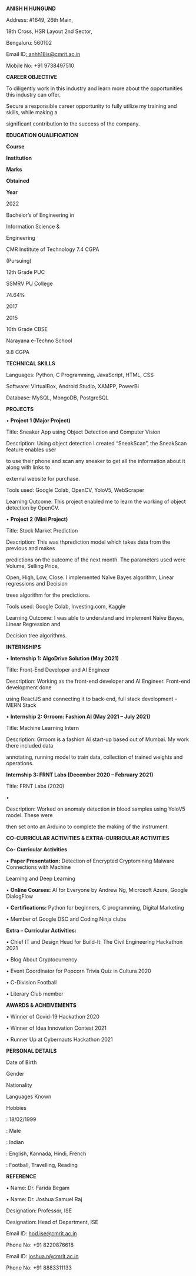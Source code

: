 ﻿

**ANISH H HUNGUND**

Address: #1649, 26th Main,

18th Cross, HSR Layout 2nd Sector,

Bengaluru: 560102

Email ID[:](mailto:anhh18is@cmrit.ac.in)[ ](mailto:anhh18is@cmrit.ac.in)<anhh18is@cmrit.ac.in>

Mobile No: +91 9738497510

**CAREER OBJECTIVE**

To diligently work in this industry and learn more about the opportunities this industry can offer.

Secure a responsible career opportunity to fully utilize my training and skills, while making a

significant contribution to the success of the company.

**EDUCATION QUALIFICATION**

**Course**

**Institution**

**Marks**

**Obtained**

**Year**

2022

Bachelor’s of Engineering in

Information Science &

Engineering

CMR Institute of Technology 7.4 CGPA

(Pursuing)

12th Grade PUC

SSMRV PU College

74.64%

2017

2015

10th Grade CBSE

Narayana e-Techno School

9.8 CGPA

**TECHNICAL SKILLS**

Languages: Python, C Programming, JavaScript, HTML, CSS

Software: VirtualBox, Android Studio, XAMPP, PowerBI

Database: MySQL, MongoDB, PostgreSQL

**PROJECTS**

• **Project 1 (Major Project)**

Title: Sneaker App using Object Detection and Computer Vision

Description: Using object detection I created “SneakScan”, the SneakScan feature enables user

to use their phone and scan any sneaker to get all the information about it along with links to

external website for purchase.

Tools used: Google Colab, OpenCV, YoloV5, WebScraper

Learning Outcome: This project enabled me to learn the working of object detection by OpenCV.

• **Project 2 (Mini Project)**

Title: Stock Market Prediction

Description: This was thprediction model which takes data from the previous and makes

predictions on the outcome of the next month. The parameters used were Volume, Selling Price,

Open, High, Low, Close. I implemented Naïve Bayes algorithm, Linear regressions and Decision

trees algorithm for the predictions.

Tools used: Google Colab, Investing.com, Kaggle

Learning Outcome: I was able to understand and implement Naïve Bayes, Linear Regression and

Decision tree algorithms.





**INTERNSHIPS**

• **Internship 1: AlgoDrive Solution (May 2021)**

Title: Front-End Developer and AI Engineer

Description: Working as the front-end developer and AI Engineer. Front-end development done

using ReactJS and connecting it to back-end, full stack development – MERN Stack

• **Internship 2: Grroom: Fashion AI (May 2021 – July 2021)**

Title: Machine Learning Intern

Description: Grroom is a fashion AI start-up based out of Mumbai. My work there included data

annotating, running model to train data, collection of trained weights and operations.

**Internship 3: FRNT Labs (December 2020 – February 2021)**

Title: FRNT Labs (2020)

•

Description: Worked on anomaly detection in blood samples using YoloV5 model. These were

then set onto an Arduino to complete the making of the instrument.

**CO-CURRICULAR ACTIVITIES & EXTRA-CURRICULAR ACTIVITIES**

**Co- Curricular Activities**

• **Paper Presentation:** Detection of Encrypted Cryptomining Malware Connections with Machine

Learning and Deep Learning

• **Online Courses:** AI for Everyone by Andrew Ng, Microsoft Azure, Google DialogFlow

• **Certifications:** Python for beginners, C programming, Digital Marketing

• Member of Google DSC and Coding Ninja clubs

**Extra – Curricular Activities:**

• Chief IT and Design Head for Build-It: The Civil Engineering Hackathon 2021

• Blog About Cryptocurrency

• Event Coordinator for Popcorn Trivia Quiz in Cultura 2020

• C-Division Football

• Literary Club member

**AWARDS & ACHEIVEMENTS**

• Winner of Covid-19 Hackathon 2020

• Winner of Idea Innovation Contest 2021

• Runner Up at Cybernauts Hackathon 2021

**PERSONAL DETAILS**

Date of Birth

Gender

Nationality

Languages Known

Hobbies

: 18/02/1999

: Male

: Indian

: English, Kannada, Hindi, French

: Football, Travelling, Reading

**REFERENCE**

• Name: Dr. Farida Begam

• Name: Dr. Joshua Samuel Raj

Designation: Professor, ISE

Designation: Head of Department, ISE

Email ID: hod.ise@cmrit.ac.in

Phone No: +91 8220876618

Email ID: joshua.r@cmrit.ac.in

Phone No: +91 8883311133

